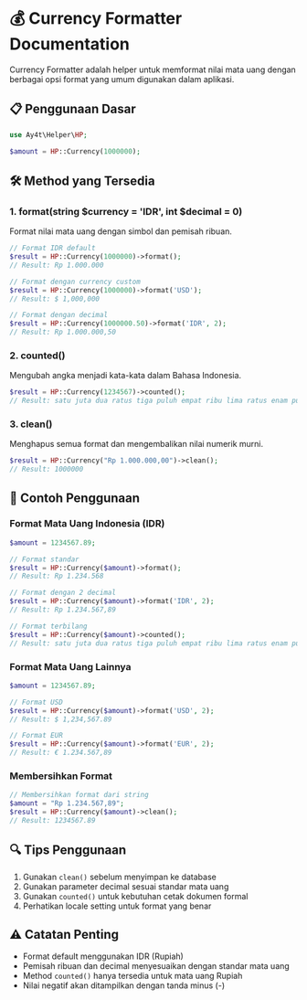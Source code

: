 # 💰 Currency Formatter Documentation

Currency Formatter adalah helper untuk memformat nilai mata uang dengan berbagai opsi format yang umum digunakan dalam aplikasi.

## 📋 Penggunaan Dasar

```php
use Ay4t\Helper\HP;

$amount = HP::Currency(1000000);
```

## 🛠️ Method yang Tersedia

### 1. format(string $currency = 'IDR', int $decimal = 0)

Format nilai mata uang dengan simbol dan pemisah ribuan.

```php
// Format IDR default
$result = HP::Currency(1000000)->format();
// Result: Rp 1.000.000

// Format dengan currency custom
$result = HP::Currency(1000000)->format('USD');
// Result: $ 1,000,000

// Format dengan decimal
$result = HP::Currency(1000000.50)->format('IDR', 2);
// Result: Rp 1.000.000,50
```

### 2. counted()

Mengubah angka menjadi kata-kata dalam Bahasa Indonesia.

```php
$result = HP::Currency(1234567)->counted();
// Result: satu juta dua ratus tiga puluh empat ribu lima ratus enam puluh tujuh rupiah
```

### 3. clean()

Menghapus semua format dan mengembalikan nilai numerik murni.

```php
$result = HP::Currency("Rp 1.000.000,00")->clean();
// Result: 1000000
```

## 🌟 Contoh Penggunaan

### Format Mata Uang Indonesia (IDR)

```php
$amount = 1234567.89;

// Format standar
$result = HP::Currency($amount)->format();
// Result: Rp 1.234.568

// Format dengan 2 decimal
$result = HP::Currency($amount)->format('IDR', 2);
// Result: Rp 1.234.567,89

// Format terbilang
$result = HP::Currency($amount)->counted();
// Result: satu juta dua ratus tiga puluh empat ribu lima ratus enam puluh tujuh rupiah
```

### Format Mata Uang Lainnya

```php
$amount = 1234567.89;

// Format USD
$result = HP::Currency($amount)->format('USD', 2);
// Result: $ 1,234,567.89

// Format EUR
$result = HP::Currency($amount)->format('EUR', 2);
// Result: € 1.234.567,89
```

### Membersihkan Format

```php
// Membersihkan format dari string
$amount = "Rp 1.234.567,89";
$result = HP::Currency($amount)->clean();
// Result: 1234567.89
```

## 🔍 Tips Penggunaan

1. Gunakan `clean()` sebelum menyimpan ke database
2. Gunakan parameter decimal sesuai standar mata uang
3. Gunakan `counted()` untuk kebutuhan cetak dokumen formal
4. Perhatikan locale setting untuk format yang benar

## ⚠️ Catatan Penting

- Format default menggunakan IDR (Rupiah)
- Pemisah ribuan dan decimal menyesuaikan dengan standar mata uang
- Method `counted()` hanya tersedia untuk mata uang Rupiah
- Nilai negatif akan ditampilkan dengan tanda minus (-)
